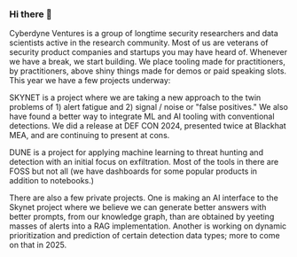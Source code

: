 ### Hi there 👋

Cyberdyne Ventures is a group of longtime security researchers and data scientists active in the research community. Most of us are veterans of security product companies and startups you may have heard of. Whenever we have a break, we start building. We place tooling made for practitioners, by practitioners, above shiny things made for demos or paid speaking slots. This year we have a few projects underway:

SKYNET is a project where we are taking a new approach to the twin problems of 1) alert fatigue and 2) signal / noise or "false positives." We also have found a better way to integrate ML and AI tooling with conventional detections. We did a release at DEF CON 2024, presented twice at Blackhat MEA, and are continuing to present at cons.

DUNE is a project for applying machine learning to threat hunting and detection with an initial focus on exfiltration. Most of the tools in there are FOSS but not all (we have dashboards for some popular products in addition to notebooks.)

There are also a few private projects. One is making an AI interface to the Skynet project where we believe we can generate better answers with better prompts, from our knowledge graph, than are obtained by yeeting masses of alerts into a RAG implementation. Another is working on dynamic prioritization and prediction of certain detection data types; more to come on that in 2025. 




<!--

**Here are some ideas to get you started:**

🙋‍♀️ A short introduction - what is your organization all about?
🌈 Contribution guidelines - how can the community get involved?
👩‍💻 Useful resources - where can the community find your docs? Is there anything else the community should know?
🍿 Fun facts - what does your team eat for breakfast?
🧙 Remember, you can do mighty things with the power of [Markdown](https://docs.github.com/github/writing-on-github/getting-started-with-writing-and-formatting-on-github/basic-writing-and-formatting-syntax)
-->
